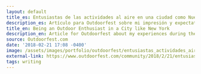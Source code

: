 ```yaml
---
layout: default
title_es: Entusiastas de las actividades al aire en una ciudad como Nueva York
description_es: Artículo para Outdoorfest sobre mi impresión y expectativas al participar en el festival Outdoorfest y los eventos mensuales Mappy Hours en la ciudad de Nueva York.
title_en: Being an Outdoor Enthusiast in a City like New York
description_en: Article for Outdoorfest about my experiences during their annual outdoor festival and monthly Mappy Hours in NYC.
source: Outdoorfest.com
date: '2018-02-21 17:08 -0400'
image: /assets/images/portfolio/outdoorfest/entusiastas_actividades_aire_ny_1.jpg
external-link: https://www.outdoorfest.com/community/2018/2/21/entusiastas-de-las-actividades-al-aire-en-una-ciudad-como-ny
tags: writing
---
```

